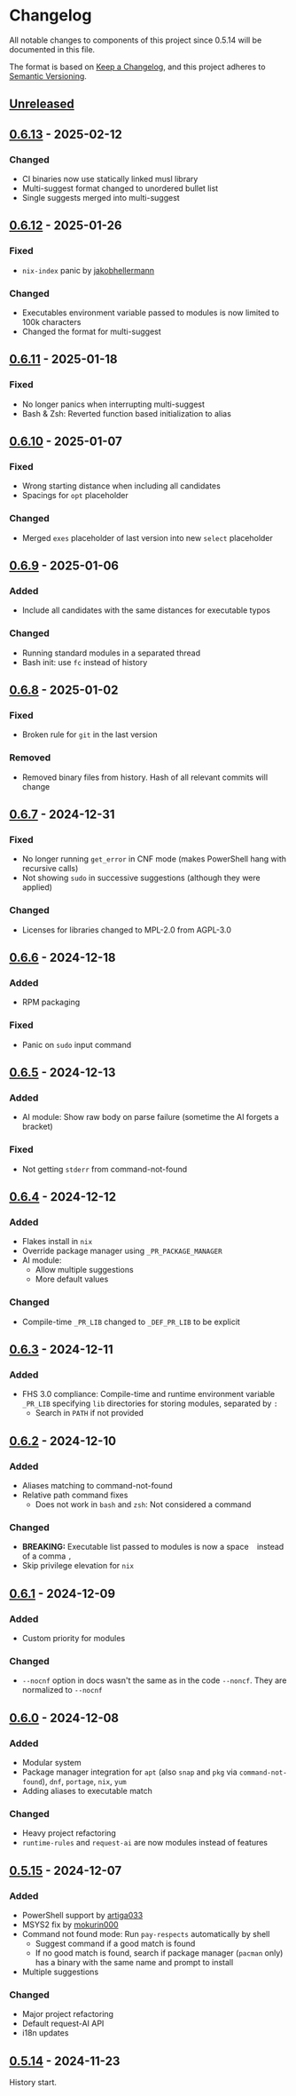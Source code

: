 # Changelog

All notable changes to components of this project since 0.5.14 will be documented in this file.

The format is based on [Keep a Changelog](https://keepachangelog.com/en/1.1.0/),
and this project adheres to [Semantic Versioning](https://semver.org/spec/v2.0.0.html).

## [Unreleased]

## [0.6.13] - 2025-02-12

### Changed

- CI binaries now use statically linked musl library
- Multi-suggest format changed to unordered bullet list
- Single suggests merged into multi-suggest

## [0.6.12] - 2025-01-26

### Fixed

- `nix-index` panic by [jakobhellermann](https://github.com/iffse/pay-respects/pull/31)

### Changed

- Executables environment variable passed to modules is now limited to 100k characters
- Changed the format for multi-suggest

## [0.6.11] - 2025-01-18

### Fixed

- No longer panics when interrupting multi-suggest
- Bash & Zsh: Reverted function based initialization to alias

## [0.6.10] - 2025-01-07

### Fixed

- Wrong starting distance when including all candidates
- Spacings for `opt` placeholder

### Changed

- Merged `exes` placeholder of last version into new `select` placeholder

## [0.6.9] - 2025-01-06

### Added

- Include all candidates with the same distances for executable typos

### Changed

- Running standard modules in a separated thread
- Bash init: use `fc` instead of history

## [0.6.8] - 2025-01-02

### Fixed

- Broken rule for `git` in the last version

### Removed

- Removed binary files from history. Hash of all relevant commits will change

## [0.6.7] - 2024-12-31

### Fixed

- No longer running `get_error` in CNF mode (makes PowerShell hang with recursive calls)
- Not showing `sudo` in successive suggestions (although they were applied)

### Changed

- Licenses for libraries changed to MPL-2.0 from AGPL-3.0

## [0.6.6] - 2024-12-18

### Added

- RPM packaging

### Fixed

- Panic on `sudo` input command

## [0.6.5] - 2024-12-13

### Added

- AI module: Show raw body on parse failure (sometime the AI forgets a bracket)

### Fixed

- Not getting `stderr` from command-not-found

## [0.6.4] - 2024-12-12

### Added

- Flakes install in `nix`
- Override package manager using `_PR_PACKAGE_MANAGER`
- AI module:
	- Allow multiple suggestions
	- More default values

### Changed

- Compile-time `_PR_LIB` changed to `_DEF_PR_LIB` to be explicit

## [0.6.3] - 2024-12-11

### Added

- FHS 3.0 compliance: Compile-time and runtime environment variable `_PR_LIB` specifying `lib` directories for storing modules, separated by `:`
	- Search in `PATH` if not provided

## [0.6.2] - 2024-12-10

### Added

- Aliases matching to command-not-found
- Relative path command fixes
	- Does not work in `bash` and `zsh`: Not considered a command

### Changed

- **BREAKING:** Executable list passed to modules is now a space ` ` instead of a comma `,`
- Skip privilege elevation for `nix`

## [0.6.1] - 2024-12-09

### Added

- Custom priority for modules

### Changed

- `--nocnf` option in docs wasn't the same as in the code `--noncf`. They are normalized to `--nocnf`

## [0.6.0] - 2024-12-08

### Added

- Modular system
- Package manager integration for `apt` (also `snap` and `pkg` via `command-not-found`), `dnf`, `portage`, `nix`, `yum`
- Adding aliases to executable match

### Changed

- Heavy project refactoring
- `runtime-rules` and `request-ai` are now modules instead of features

## [0.5.15] - 2024-12-07

### Added

- PowerShell support by [artiga033](https://github.com/iffse/pay-respects/pull/15)
- MSYS2 fix by [mokurin000](https://github.com/iffse/pay-respects/pull/12)
- Command not found mode: Run `pay-respects` automatically by shell
	- Suggest command if a good match is found
	- If no good match is found, search if package manager (`pacman` only) has a binary with the same name and prompt to install
- Multiple suggestions

### Changed

- Major project refactoring
- Default request-AI API
- i18n updates

## [0.5.14] - 2024-11-23

History start.

[unreleased]: https://github.com/iffse/pay-respects/compare/v0.6.13..HEAD
[0.6.13]: https://github.com/iffse/pay-respects/compare/v0.6.12..v0.6.13
[0.6.12]: https://github.com/iffse/pay-respects/compare/v0.6.11..v0.6.12
[0.6.11]: https://github.com/iffse/pay-respects/compare/v0.6.10..v0.6.11
[0.6.10]: https://github.com/iffse/pay-respects/compare/v0.6.9..v0.6.10
[0.6.9]: https://github.com/iffse/pay-respects/compare/v0.6.8..v0.6.9
[0.6.8]: https://github.com/iffse/pay-respects/compare/v0.6.7..v0.6.8
[0.6.7]: https://github.com/iffse/pay-respects/compare/v0.6.6..v0.6.7
[0.6.6]: https://github.com/iffse/pay-respects/compare/v0.6.5..v0.6.6
[0.6.5]: https://github.com/iffse/pay-respects/compare/v0.6.4..v0.6.5
[0.6.4]: https://github.com/iffse/pay-respects/compare/v0.6.3..v0.6.4
[0.6.3]: https://github.com/iffse/pay-respects/compare/v0.6.2..v0.6.3
[0.6.2]: https://github.com/iffse/pay-respects/compare/v0.6.1..v0.6.2
[0.6.1]: https://github.com/iffse/pay-respects/compare/v0.6.0..v0.6.1
[0.6.0]: https://github.com/iffse/pay-respects/compare/v0.5.15..v0.6.0
[0.5.15]: https://github.com/iffse/pay-respects/compare/v0.5.14..v0.5.15
[0.5.14]: https://github.com/iffse/pay-respects/commits/v0.5.14
